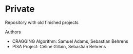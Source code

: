 # Private
Repository with old finished projects

Authors
* CRAGGING Algorithm: Samuel Adams, Sebastian Behrens
* PISA Project: Celine Gillain, Sebastian Behrens
